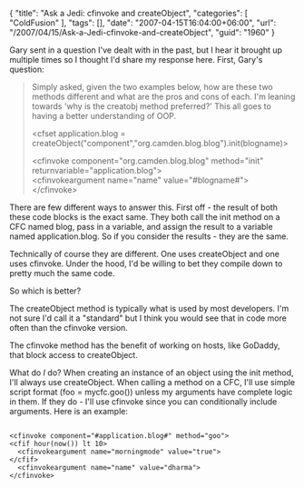 {
	"title": "Ask a Jedi: cfinvoke and createObject",
	"categories": [
		"ColdFusion"
	],
	"tags": [],
	"date": "2007-04-15T16:04:00+06:00",
	"url": "/2007/04/15/Ask-a-Jedi-cfinvoke-and-createObject",
	"guid": "1960"
}

Gary sent in a question I've dealt with in the past, but I hear it brought up multiple times so I thought I'd share my response here. First, Gary's question:

<blockquote>
Simply asked, given the two examples below, how are these two methods different and what are the pros and cons of each. I'm leaning towards 'why is the creatobj method preferred?' This all goes to having a better understanding of OOP.

&lt;cfset application.blog =
createObject("component","org.camden.blog.blog").init(blogname)&gt;


&lt;cfinvoke
component="org.camden.blog.blog" method="init"
returnvariable="application.blog"&gt;<br />
   &lt;cfinvokeargument name="name"
value="#blogname#"&gt;<br>
&lt;/cfinvoke&gt;
</blockquote>

There are few different ways to answer this. First off - the result of both these code blocks is the exact same. They both call the init method on a CFC named blog, pass in a variable, and assign the result to a variable named application.blog. So if you consider the results - they are the same.

Technically of course they are different. One uses createObject and one uses cfinvoke. Under the hood, I'd be willing to bet they compile down to pretty much the same code. 

So which is better?

The createObject method is typically what is used by most developers. I'm not sure I'd call it a "standard" but I think you would see that in code more often than the cfinvoke version.

The cfinvoke method has the benefit of working on hosts, like GoDaddy, that block access to createObject. 

What do <i>I</i> do? When creating an instance of an object using the init method, I'll always use createObject. When calling a method on a CFC, I'll use simple script format (foo = mycfc.goo()) unless my arguments have complete logic in them. If they do - I'll use cfinvoke since you can conditionally include arguments. Here is an example:

<code>
&lt;cfinvoke component="#application.blog#" method="goo"&gt;
&lt;cfif hour(now()) lt 10&gt;
  &lt;cfinvokeargument name="morningmode" value="true"&gt;
&lt;/cfif&gt;
  &lt;cfinvokeargument name="name" value="dharma"&gt;
&lt;/cfinvoke&gt;
</code>